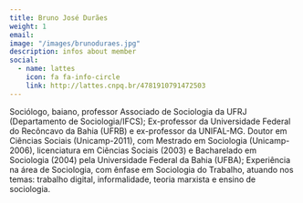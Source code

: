 ```yaml
---
title: Bruno José Durães
weight: 1
email:
image: "/images/brunoduraes.jpg"
description: infos about member
social:
  - name: lattes
    icon: fa fa-info-circle
    link: http://lattes.cnpq.br/4781910791472503
---
```


Sociólogo, baiano, professor Associado de Sociologia da UFRJ (Departamento de Sociologia/IFCS); Ex-professor da Universidade Federal do Recôncavo da Bahia (UFRB) e ex-professor da UNIFAL-MG. Doutor em Ciências Sociais (Unicamp-2011), com Mestrado em Sociologia (Unicamp-2006), licenciatura em Ciências Sociais (2003) e Bacharelado em Sociologia (2004) pela Universidade Federal da Bahia (UFBA); Experiência na área de Sociologia, com ênfase em Sociologia do Trabalho, atuando nos temas: trabalho digital, informalidade, teoria marxista e ensino de sociologia.
